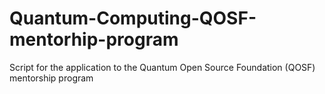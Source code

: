 # Quantum-Computing-QOSF-mentorhip-program

Script for the application to the Quantum Open Source Foundation (QOSF) mentorship program
